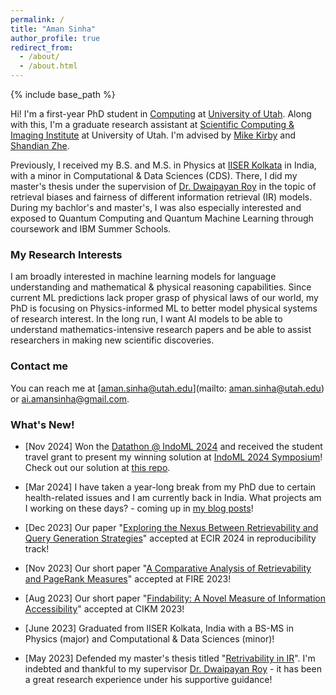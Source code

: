 ```yaml
---
permalink: /
title: "Aman Sinha"
author_profile: true
redirect_from: 
  - /about/
  - /about.html
---
```


{% include base_path %}

Hi! I'm a first-year PhD student in [Computing](https://www.cs.utah.edu/) at [University of Utah](https://www.utah.edu/). Along with this, I'm a graduate research assistant at [Scientific Computing & Imaging Institute](https://sci.utah.edu/) at University of Utah. I'm advised by [Mike Kirby](http://www.cs.utah.edu/~kirby) and [Shandian Zhe](https://users.cs.utah.edu/~zhe/).

Previously, I received my B.S. and M.S. in Physics at [IISER Kolkata](https://www.iiserkol.ac.in/web/en/) in India, with a minor in Computational & Data Sciences (CDS). There, I did my master's thesis under the supervision of [Dr. Dwaipayan Roy](https://dwaipayanroy.github.io/) in the topic of retrieval biases and fairness of different information retrieval (IR) models. During my bachlor's and master's, I was also especially interested and exposed to Quantum Computing and Quantum Machine Learning through coursework and IBM Summer Schools.

### My Research Interests

I am broadly interested in machine learning models for language understanding and mathematical & physical reasoning capabilities. Since current ML predictions lack proper grasp of physical laws of our world, my PhD is focusing on Physics-informed ML to better model physical systems of research interest. In the long run, I want AI models to be able to understand mathematics-intensive research papers and be able to assist researchers in making new scientific discoveries.

### Contact me

You can reach me at [aman.sinha@utah.edu](mailto: aman.sinha@utah.edu) or [ai.amansinha@gmail.com](mailto:ai.amansinha@gmail.com).

### What's New!

- [Nov 2024] Won the [Datathon @ IndoML 2024](https://sites.google.com/view/datathon-indoml24) and received the student travel grant to present my winning solution at [IndoML 2024 Symposium](https://indoml.in/)! Check out our solution at [this repo](https://github.com/iamansinha/Datathon-IndoML-2024).

- [Mar 2024] I have taken a year-long break from my PhD due to certain health-related issues and I am currently back in India. What projects am I working on these days? - coming up in [my blog posts](https://iamansinha.github.io/year-archive/)!

- [Dec 2023] Our paper "[Exploring the Nexus Between Retrievability and Query Generation Strategies](https://doi.org/10.1007/978-3-031-56066-8_16)" accepted at ECIR 2024 in reproducibility track!

- [Nov 2023] Our short paper "[A Comparative Analysis of Retrievability and PageRank Measures](https://doi.org/10.1145/3632754.3632760)" accepted at FIRE 2023!

- [Aug 2023] Our short paper "[Findability: A Novel Measure of Information Accessibility](https://dl.acm.org/doi/10.1145/3583780.3615256)" accepted at CIKM 2023!

- [June 2023] Graduated from IISER Kolkata, India with a BS-MS in Physics (major) and Computational & Data Sciences (minor)!

- [May 2023] Defended my master's thesis titled "[Retrivability in IR](/files/Aman_Sinha_MS_Project_Report_18MS065.pdf)". I'm indebted and thankful to my supervisor [Dr. Dwaipayan Roy]() - it has been a great research experience under his supportive guidance!
